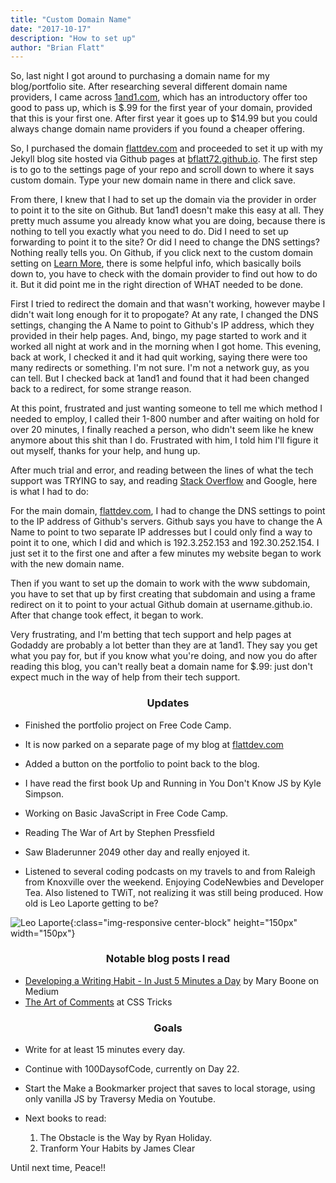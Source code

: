 ```yaml
---
title: "Custom Domain Name"
date: "2017-10-17"
description: "How to set up"
author: "Brian Flatt"
---
```


So, last night I got around to purchasing a domain name for my blog/portfolio site. After researching several different domain name providers, I came across [1and1.com](http://www.1and1.com), which has an introductory offer too good to pass up, which is $.99 for the first year of your domain, provided that this is your first one. After first year it goes up to $14.99 but you could always change domain name providers if you found a cheaper offering. 

So, I purchased the domain [flattdev.com](http://flattdev.com) and proceeded to set it up with my Jekyll blog site hosted via Github pages at [bflatt72.github.io](http://bflatt72.github.io). The first step is to go to the settings page of your repo and scroll down to where it says custom domain. Type your new domain name in there and click save. 

From there, I knew that I had to set up the domain via the provider in order to point it to the site on Github. But 1and1 doesn't make this easy at all. They pretty much assume you already know what you are doing, because there is nothing to tell you exactly what you need to do. Did I need to set up forwarding to point it to the site? Or did I need to change the DNS settings? Nothing really tells you. On Github, if you click next to the custom domain setting on [Learn More](https://help.github.com/articles/using-a-custom-domain-with-github-pages), there is some helpful info, which basically boils down to, you have to check with the domain provider to find out how to do it. But it did point me in the right direction of WHAT needed to be done. 

First I tried to redirect the domain and that wasn't working, however maybe I didn't wait long enough for it to propogate? At any rate, I changed the DNS settings, changing the A Name to point to Github's IP address, which they provided in their help pages. And, bingo, my page started to work and it worked all night at work and in the morning when I got home. This evening, back at work, I checked it and it had quit working, saying there were too many redirects or something. I'm not sure. I'm not a network guy, as you can tell. But I checked back at 1and1 and found that it had been changed back to a redirect, for some strange reason. 

At this point, frustrated and just wanting someone to tell me which method I needed to employ, I called their 1-800 number and after waiting on hold for over 20 minutes, I finally reached a person, who didn't seem like he knew anymore about this shit than I do. Frustrated with him, I told him I'll figure it out myself, thanks for your help, and hung up. 

After much trial and error, and reading between the lines of what the tech support was TRYING to say, and reading [Stack Overflow](http://www.stackoverflow.com) and Google, here is what I had to do:

For the main domain, [flattdev.com](http://flattdev.com), I had to change the DNS settings to point to the IP address of Github's servers. Github says you have to change the A Name to point to two separate IP addresses but I could only find a way to point it to one, which I did and which is 192.3.252.153 and 192.30.252.154. I just set it to the first one and after a few minutes my website began to work with the new domain name. 

Then if you want to set up the domain to work with the www subdomain, you have to set that up by first creating that subdomain and using a frame redirect on it to point to your actual Github domain at username.github.io. After that change took effect, it began to work. 

Very frustrating, and I'm betting that tech support and help pages at Godaddy are probably a lot better than they are at 1and1. They say you get what you pay for, but if you know what you're doing, and now you do after reading this blog, you can't really beat a domain name for $.99: just don't expect much in the way of help from their tech support. 

<h3 align="center">Updates</h3>

- Finished the portfolio project on Free Code Camp. 

- It is now parked on a separate page of my blog at [flattdev.com](http://flattdev.com) 

- Added a button on the portfolio to point back to the blog. 

- I have read the first book Up and Running in You Don't Know JS by Kyle Simpson. 

- Working on Basic JavaScript in Free Code Camp. 

- Reading The War of Art by Stephen Pressfield

- Saw Bladerunner 2049 other day and really enjoyed it. 

- Listened to several coding podcasts on my travels to and from Raleigh from Knoxville over the weekend. Enjoying CodeNewbies and Developer Tea. Also listened to TWiT, not realizing it was still being produced. How old is Leo Laporte getting to be? 

![Leo Laporte](/img/leolaporte.png){:class="img-responsive center-block" height="150px" width="150px"}

<h3 align="center">Notable blog posts I read</h3> 

- [Developing a Writing Habit - In Just 5 Minutes a Day](https://medium.com/swlh/developing-a-writing-habit-in-just-5-minutes-a-day-865f33c13b62) by Mary Boone on Medium
- [The Art of Comments](https://css-tricks.com/the-art-of-comments) at CSS Tricks




<h3 align="center">Goals</h3> 
 
- Write for at least 15 minutes every day. 

- Continue with 100DaysofCode, currently on Day 22. 

- Start the Make a Bookmarker project that saves to local storage, using only vanilla JS by Traversy Media on Youtube.

- Next books to read:
  1. The Obstacle is the Way by Ryan Holiday.
  2. Tranform Your Habits by James Clear



Until next time, Peace!!
